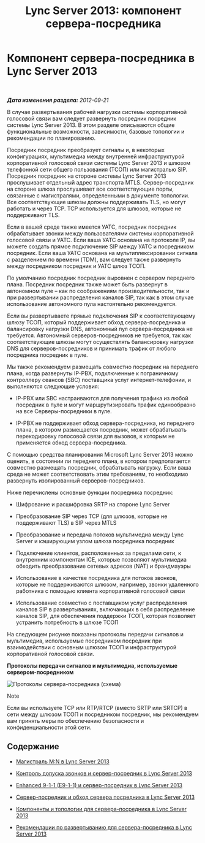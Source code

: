 ﻿---
title: 'Lync Server 2013: компонент сервера-посредника'
TOCTitle: Компонент сервера-посредника
ms:assetid: 5b19edef-4a54-43c9-aa12-5643b8108355
ms:mtpsurl: https://technet.microsoft.com/ru-ru/library/Gg398399(v=OCS.15)
ms:contentKeyID: 49309881
ms.date: 05/19/2016
mtps_version: v=OCS.15
ms.translationtype: HT
---

# Компонент сервера-посредника в Lync Server 2013

 

_**Дата изменения раздела:** 2012-09-21_

В случае развертывания рабочей нагрузки системы корпоративной голосовой связи вам следует развернуть посредник посредник системы Lync Server 2013. В этом разделе описываются общие функциональные возможности, зависимости, базовые топологии и рекомендации по планированию.

Посредник посредник преобразует сигналы и, в некоторых конфигурациях, мультимедиа между внутренней инфраструктурой корпоративной голосовой связи системы Lync Server 2013 и шлюзом телефонной сети общего пользования (ТСОП) или магистралью SIP. Посредник посредник на стороне системы Lync Server 2013 прослушивает отдельный адрес транспорта MTLS. Сервер-посредник на стороне шлюза прослушивает все соответствующие порты, связанные с магистралями, определенными в документе топологии. Все соответствующие шлюзы должны поддерживать TLS, но могут работать и через TCP. TCP используется для шлюзов, которые не поддерживают TLS.

Если в вашей среде также имеется УАТС, посредник посредник обрабатывает звонки между пользователями системы корпоративной голосовой связи и УАТС. Если ваша УАТС основана на протоколе IP, вы можете создать прямое подключение SIP между УАТС и посредником посредник. Если ваша УАТС основана на мультиплексировании сигнала с разделением по времени (TDM), вам следует также развернуть между посредником посредник и УАТС шлюз ТСОП.

По умолчанию посредник посредник выровнен с сервером переднего плана. Посредник посредник также может быть развернут в автономном пуле – как по соображениям производительности, так и при развертывании распределения каналов SIP, так как в этом случае использование автономного пула настоятельно рекомендуется.

Если вы развертываете прямые подключения SIP к соответствующему шлюзу ТСОП, который поддерживает обход сервера-посредника и балансировку нагрузки DNS, автономный пул сервера-посредника не требуется. Автономный серверов-посредников не требуется, так как соответствующие шлюзы могут осуществлять балансировку нагрузки DNS для серверов-посредников и принимать трафик от любого посредника посредник в пуле.

Мы также рекомендуем размещать совместно посредник на переднего плана, когда развернуты IP-PBX, подключенные к пограничному контроллеру сеансов (SBC) поставщика услуг интернет-телефонии, и выполняются следующие условия:

  - IP-PBX или SBC настраиваются для получения трафика из любой посредник в пуле и могут маршрутизировать трафик единообразно на все Серверы-посредники в пуле.

  - IP-PBX не поддерживает обход сервера-посредника, но переднего плана, в котором размещается посредник, может обрабатывать перекодировку голосовой связи для вызовов, к которым не применяется обход сервера-посредника.

С помощью средства планирования Microsoft Lync Server 2013 можно оценить, в состоянии ли переднего плана, в котором предполагается совместно размещать посредник, обрабатывать нагрузку. Если ваша среда не может соответствовать этим требованиям, то необходимо развернуть изолированный серверов-посредников.

Ниже перечислены основные функции посредника посредник:

  - Шифрование и расшифровка SRTP на стороне Lync Server

  - Преобразование SIP через TCP (для шлюзов, которые не поддерживают TLS) в SIP через MTLS

  - Преобразование и передача потоков мультимедиа между Lync Server и кэширующим узлом шлюза посредника посредник

  - Подключение клиентов, расположенных за пределами сети, к внутренним компонентам ICE, которые позволяют мультимедиа обходить преобразование сетевых адресов (NAT) и брандмауэры

  - Использование в качестве посредника для потоков звонков, которые не поддерживаются шлюзом, например, звонки удаленного работника с помощью клиента корпоративной голосовой связи

  - Использование совместно с поставщиком услуг распределения каналов SIP в развертываниях, включающих в себя распределение каналов SIP, для обеспечения поддержки ТСОП, которая позволяет устранить потребность в шлюзе ТСОП

На следующем рисунке показаны протоколы передачи сигналов и мультимедиа, используемые посредником посредник при взаимодействии с основным шлюзом ТСОП и инфраструктурой корпоративной голосовой связи.

**Протоколы передачи сигналов и мультимедиа, используемые сервером-посредником**

![Протоколы сервера-посредника (схема)](images/Gg398399.c3d39ba0-e323-4a58-8f07-4e80d3278af2(OCS.15).jpg "Протоколы сервера-посредника (схема)")

> [!note]  
> Если вы используете TCP или RTP/RTCP (вместо SRTP или SRTCP) в сети между шлюзом ТСОП и посредником посредник, мы рекомендуем вам принять меры по обеспечению безопасности и конфиденциальности этой сети.

## Содержание

  - [Магистраль M:N в Lync Server 2013](lync-server-2013-m-n-trunk.md)

  - [Контроль допуска звонков и сервер-посредник в Lync Server 2013](lync-server-2013-call-admission-control-and-mediation-server.md)

  - [Enhanced 9-1-1 (E9-1-1) и сервер-посредник в Lync Server 2013](lync-server-2013-enhanced-9-1-1-e9-1-1-and-mediation-server.md)

  - [Сервер-посредник и обход сервера посредника в Lync Server 2013](lync-server-2013-media-bypass-and-mediation-server.md)

  - [Компоненты и топологии для сервера-посредника в Lync Server 2013](lync-server-2013-components-and-topologies-for-mediation-server.md)

  - [Рекомендации по развертыванию для сервера-посредника в Lync Server 2013](lync-server-2013-deployment-guidelines-for-mediation-server.md)

